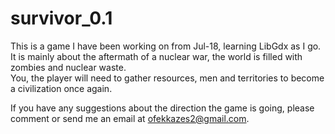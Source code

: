 # survivor_0.1

This is a game I have been working on from Jul-18, learning LibGdx as I go. <br />
It is mainly about the aftermath of a nuclear war, the world is filled with zombies and nuclear waste. <br />
You, the player will need to gather resources, men and territories to become a civilization once again.

If you have any suggestions about the direction the game is going, please comment or send me an email at ofekkazes2@gmail.com.
